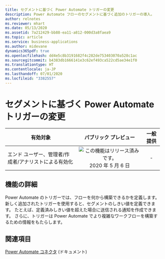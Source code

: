 ```yaml
---
title: セグメントに基づく Power Automate トリガーの変更
description: Power Automate フローのセグメントに基づく追加のトリガーの導入。
author: relnotes
ms.reviewer: mhart
ms.date: 05/13/2020
ms.assetid: 7a212429-bb88-ea11-a812-000d3a8faea9
ms.topic: article
ms.service: business-applications
ms.author: midevane
dynamics365pdf: true
ms.openlocfilehash: dd4e5c8b3191682f4c282de753403070a528c1ac
ms.sourcegitcommit: b4383db1666141e3c62ef493ca522cd5ae34e1f0
ms.translationtype: HT
ms.contentlocale: ja-JP
ms.lasthandoff: 07/01/2020
ms.locfileid: "3382557"
---
```

# <a name="power-automate-trigger-for-segment-changes"></a>セグメントに基づく Power Automate トリガーの変更


| 有効対象    |  パブリック プレビュー | 一般提供 | 
| ---------- | :----------: |:----------: |
|エンド ユーザー、管理者/作成者/アナリストによる有効化|![この機能はリリース済みです。](/dynamics365-release-plan/media/green-checkmark.png "この機能はリリース済みです。") 2020 年 5 月 6 日| -|






## <a name="feature-details"></a>機能の詳細
<!--feature detail start -->
Power Automate のトリガーでは、フローを何から構築できるかを定義します。 新しく追加されたトリガーを使用すると、セグメントのしきい値を定義できます。 たとえば、定義済みしきい値を超えた場合に送信される通知を作成できます。 さらに、トリガーは Power Automate でより複雑なワークフローを構築するための情報をもたらします。
<!--feature detail end -->










## <a name="see-also"></a>関連項目

<!--docs start-->
[Power Automate コネクタ](https://docs.microsoft.com/dynamics365/ai/customer-insights/power-automate-connector) (ドキュメント)
<!--docs end-->
